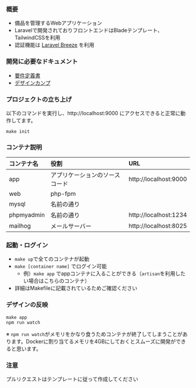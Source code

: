 ### 概要
- 備品を管理するWebアプリケーション
- Laravelで開発されておりフロントエンドはBladeテンプレート、TailwindCSSを利用
- 認証機能は [Laravel Breeze](https://readouble.com/laravel/8.x/ja/starter-kits.html) を利用

### 開発に必要なドキュメント
- [要件定義書](https://docs.google.com/document/d/10duBlZQbkTgJgwmTmz3qrdLy41xV0D3ZSUgYS2ggUdM/edit#)
- [デザインカンプ](https://www.figma.com/file/QeXTIDAkIJGPLXe3VxIN7V/POSSE%E3%83%A9%E3%82%A4%E3%83%96%E3%83%A9%E3%83%AA?node-id=0%3A1)


### プロジェクトの立ち上げ
以下のコマンドを実行し、http://localhost:9000 にアクセスできると正常に動作してます。
```
make init
```


### コンテナ説明
|コンテナ名|役割|URL|
|:-|:-|:-|
|app|アプリケーションのソースコード|http://localhost:9000|
|web|php-fpm||
|mysql|名前の通り||
|phpmyadmin|名前の通り|http://localhost:1234|
|mailhog|メールサーバー|http://localhost:8025|


### 起動・ログイン
- `make up`で全てのコンテナが起動
- `make [container name]` でログイン可能
   - 例）`make app` でappコンテナに入ることができる（`artisan`を利用したい場合はこちらのコンテナ）
- 詳細はMakefileに記載されているためご確認ください


### デザインの反映

```
make app
npm run watch
```

※ `npm run watch`がメモリをかなり食うためコンテナが終了してしまうことがあります。Dockerに割り当てるメモリを4GBにしておくとスムーズに開発ができると思います。


### 注意
プルリクエストはテンプレートに従って作成してください
